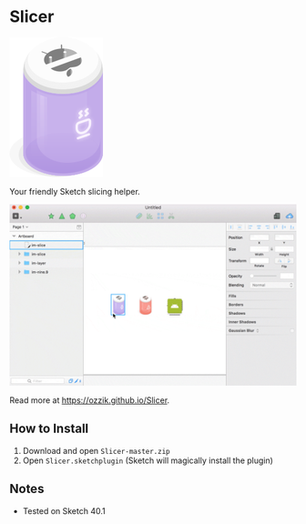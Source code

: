 # Slicer

![Slicer icon](docs/assets/slicer@2x.png)

Your friendly Sketch slicing helper.

![Demo](docs/assets/demo@2x.gif)

Read more at https://ozzik.github.io/Slicer.

## How to Install
1. Download and open ```Slicer-master.zip```
2. Open ```Slicer.sketchplugin``` (Sketch will magically install the plugin)

## Notes
* Tested on Sketch 40.1